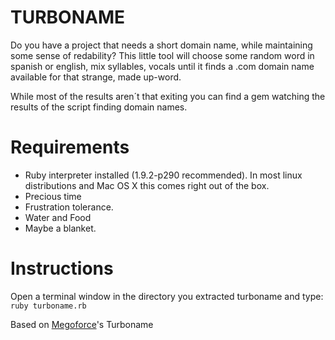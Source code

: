 TURBONAME                                             
===================================================

Do you have a project that needs a short domain name, while maintaining some sense of redability?
This little tool will choose some random word in spanish or english, mix syllables, vocals until it finds a .com domain name available for that strange, made up-word.

While most of the results aren´t that exiting you can find a gem watching the results of the script finding domain names.

Requirements
============
- Ruby interpreter installed (1.9.2-p290 recommended). In most linux distributions and Mac OS X this comes right out of the box.
- Precious time
- Frustration tolerance.
- Water and Food
- Maybe a blanket.

Instructions
============
Open a terminal window in the directory you extracted turboname and type: `ruby turboname.rb`

Based on [Megoforce](https://github.com/megoforce/turboname)'s Turboname